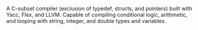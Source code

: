 A C-subset compiler (exclusion of typedef, structs, and pointers) built with Yacc, Flex, and LLVM. Capable of compiling conditional logic, arithmetic, and looping with string, integer, and double types and variables. 
